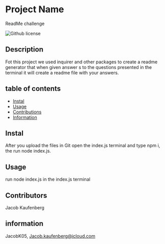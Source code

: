 # Project Name
  ReadMe challenge

  ![Github license](https://img.shields.io/badge/license--blue.svg)
  
  ## Description
  Fot this project we used inquirer and other packages  to create a readme generator that when given answer s to the questions presented in the terminal it will create a readme file with your answers.


  ## table of contents
  * [Instal](#Installation)
  * [Usage](#Usage)
  * [Contributions](#Contributions)
  * [Information](#Info)
  

  ## Instal
  After you upload the files in Git open the index.js terminal and type npm i, the run node index.js.


  ## Usage
  run node index.js in the index.js terminal 


  ## Contributors
  Jacob Kaufenberg


  ## information
  JacobK05, Jacob.kaufenberg@icloud.com
